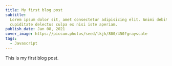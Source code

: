 ```yaml
---
title: My first blog post
subtitle:
  Lorem ipsum dolor sit, amet consectetur adipisicing elit. Animi debitis
  cupiditate delectus culpa ex nisi iste aperiam.
publish_date: Jan 08, 2021
cover_image: https://picsum.photos/seed/lkjh/800/450?grayscale
tags:
  - Javascript
---
```


This is my first blog post.
